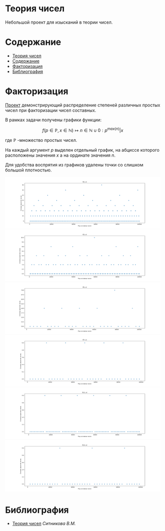 # Теория чисел

Небольшой проект для изысканий в теории чисел.

# Содержание

- [Теория чисел](#теория-чисел)
- [Содержание](#содержание)
- [Факторизация](#факторизация)
- [Библиография](#библиография)

# Факторизация

[Проект](factorization/factorization.py) демонстрирующий распределение
степеней различных простых чисел при факторизации чисел составных.

В рамках задачи получены графики функции:

$$
f(p \in \mathbb{P}, x \in \mathbb{N}) \mapsto
n \in \mathbb{N} \cup {0} :
p^{max(n)}|x
$$

где $\mathbb{P}$ -множество простых чисел.

На каждый аргумент $p$ выделен отдельный график, на абциссе которого
расположены значения $x$ а на ординате значения $n$.

Для удобства воспрятия из графиков удалены точки со слишком большой
плотностью.

![2](factorization/img/2_image.png)
![3](factorization/img/3_image.png)
![5](factorization/img/5_image.png)
![7](factorization/img/7_image.png)
![11](factorization/img/11_image.png)
![13](factorization/img/13_image.png)

# Библиография

* [Теория чисел][1] *Ситникова В.М.*

[1]: http://elib.cspu.ru/xmlui/bitstream/handle/123456789/623/Ситников%20Теория%20чисел%20А5.pdf
